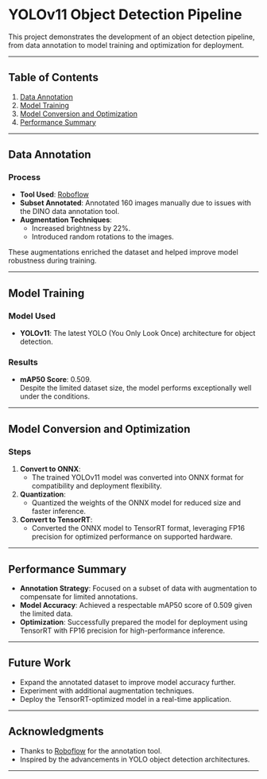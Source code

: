 # YOLOv11 Object Detection Pipeline

This project demonstrates the development of an object detection pipeline, from data annotation to model training and optimization for deployment.

---

## Table of Contents
1. [Data Annotation](#data-annotation)
2. [Model Training](#model-training)
3. [Model Conversion and Optimization](#model-conversion-and-optimization)
4. [Performance Summary](#performance-summary)

---

## Data Annotation

### Process
- **Tool Used**: [Roboflow](https://roboflow.com)  
- **Subset Annotated**: Annotated 160 images manually due to issues with the DINO data annotation tool.  
- **Augmentation Techniques**:
  - Increased brightness by 22%.
  - Introduced random rotations to the images.

These augmentations enriched the dataset and helped improve model robustness during training.

---

## Model Training

### Model Used
- **YOLOv11**: The latest YOLO (You Only Look Once) architecture for object detection.  

### Results
- **mAP50 Score**: 0.509.  
Despite the limited dataset size, the model performs exceptionally well under the conditions.

---

## Model Conversion and Optimization

### Steps
1. **Convert to ONNX**:
   - The trained YOLOv11 model was converted into ONNX format for compatibility and deployment flexibility.  
2. **Quantization**:
   - Quantized the weights of the ONNX model for reduced size and faster inference.  
3. **Convert to TensorRT**:
   - Converted the ONNX model to TensorRT format, leveraging FP16 precision for optimized performance on supported hardware.  

---

## Performance Summary

- **Annotation Strategy**: Focused on a subset of data with augmentation to compensate for limited annotations.  
- **Model Accuracy**: Achieved a respectable mAP50 score of 0.509 given the limited data.  
- **Optimization**: Successfully prepared the model for deployment using TensorRT with FP16 precision for high-performance inference.

---

## Future Work

- Expand the annotated dataset to improve model accuracy further.  
- Experiment with additional augmentation techniques.  
- Deploy the TensorRT-optimized model in a real-time application.  

---

## Acknowledgments

- Thanks to [Roboflow](https://roboflow.com) for the annotation tool.  
- Inspired by the advancements in YOLO object detection architectures.

---
